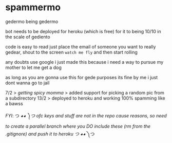 # spammermo
gedermo being gedermo

bot needs to be deployed for heroku (which is free) for it to being 10/10 in the scale of gediento

code is easy to read just place the email of someone you want to really gedear, shout to the screen `watch me fly` and then start rolling

any doubts use google i just made this because i need a way to pursue my mother to let me get a dog

as long as you are gonna use this for gede purposes its fine by me i just dont wanna go to jail

7/2  > _getting spicy momma_ > added support for picking a random pic from a subdirectory
13/2 > deployed to heroku and working 100% spamming like a bawss 

*FYI*:  つ ◕_◕ ༽つ ofc keys and stuff are not in the repo cause reasons, so need to create a parallel branch where you DO include these (rm from the .gitignore) and push it to heroku つ ◕_◕ ༽つ
